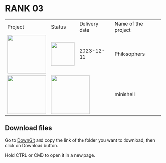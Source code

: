 # RANK 03
<div align="center">
	<table>
		<tr>
			<td>Project</td>
			<td>Status</td>
			<td>Delivery date</td>
			<td>Name of the project</td>
		</tr>
		<tr>
			<td>
				<a href="https://github.com/davidmonteiro03/42-Cursus/tree/main/Projects/RANK03/philo">
					<img src="https://github.com/byaliego/42-project-badges/blob/main/badges/philosopherse.png" width="125"/>
				</a>
			</td>
			<td>
				<img src="https://cdn-icons-png.flaticon.com/512/845/845646.png" width="75"/>
			</td>
			<td>2023-12-11</td>
			<td>Philosophers</td>
		</tr>
		<tr>
			<td>
				<img src="https://github.com/byaliego/42-project-badges/blob/main/badges/minishelln.png" width="125"/>
			</td>
			<td colspan="2">
				<img src="https://cdn-icons-png.flaticon.com/512/5695/5695859.png" width="125"/>
			</td>
			<td>minishell</td>
		</tr>
	</table>
</div>

## Download files

<p>Go to <a href="https://minhaskamal.github.io/DownGit/#/home" target="_blank">DownGit</a> and copy the link of the folder you want to download, then click on Download button.</p>
<p>Hold CTRL or CMD to open it in a new page.</p>
